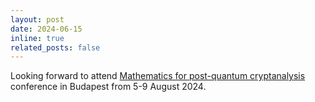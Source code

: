```yaml
---
layout: post
date: 2024-06-15
inline: true
related_posts: false
---
```


Looking forward to attend [Mathematics for post-quantum cryptanalysis](https://www.esat.kuleuven.be/cosic/events/math-pqc/) conference in Budapest from 5-9 August 2024.